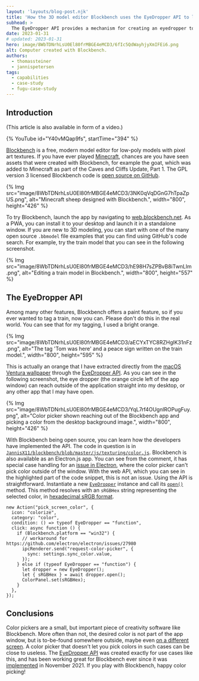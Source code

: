 ```yaml
---
layout: 'layouts/blog-post.njk'
title: 'How the 3D model editor Blockbench uses the EyeDropper API to let users choose colors from everywhere'
subhead: >
  The EyeDropper API provides a mechanism for creating an eyedropper tool that lets users sample colors from their screens, including outside of the browser window. Learn how the 3D model editor Blockbench uses this API in their codebase.
date: 2023-01-31
# updated: 2023-01-31
hero: image/8WbTDNrhLsU0El80frMBGE4eMCD3/6fIc5QdWayhjyXmIFEi6.png
alt: Computer created with Blockbench.
authors:
  - thomassteiner
  - jannispetersen
tags:
  - capabilities
  - case-study
  - fugu-case-study
---
```


## Introduction

(This article is also available in form of a video.)

{% YouTube id="Y40vMQap9fs", startTime="394" %}

[Blockbench](https://www.blockbench.net/) is a free, modern model editor for low-poly models with pixel art textures. If you have ever played [Minecraft](https://www.minecraft.net/), chances are you have seen assets that were created with Blockbench, for example the goat, which was added to Minecraft as part of the Caves and Cliffs Update, Part 1. The GPL version 3 licensed Blockbench code is [open source on GitHub](https://github.com/JannisX11/blockbench).

{% Img src="image/8WbTDNrhLsU0El80frMBGE4eMCD3/3NK0qVqDGnG7hTpaZpUS.png", alt="Minecraft sheep designed with Blockbench.", width="800", height="426" %}

To try Blockbench, launch the app by navigating to [web.blockbench.net](https://web.blockbench.net/). As a PWA, you can install it to your desktop and launch it in a standalone window. If you are new to 3D modeling, you can start with one of the many open source `.bbmodel` file examples that you can find using GitHub's code search. For example, try the train model that you can see in the following screenshot.

{% Img src="image/8WbTDNrhLsU0El80frMBGE4eMCD3/hE98H7sZPBvB8iTwnLlm.png", alt="Editing a train model in Blockbench.", width="800", height="557" %}

## The EyeDropper API

Among many other features, Blockbench offers a paint feature, so if you ever wanted to tag a train, now you can. Please don't do this in the real world. You can see that for my tagging, I used a bright orange.

{% Img src="image/8WbTDNrhLsU0El80frMBGE4eMCD3/aECYxTYC8RZHglK31nFz.png", alt="The tag 'Tom was here' and a peace sign written on the train model.", width="800", height="595" %}

This is actually an orange that I have extracted directly from the [macOS Ventura wallpaper](https://9to5mac.com/2022/10/05/macos-13-ventura-wallpaper-download-it-right-here/) through the [EyeDropper API](https://developer.mozilla.org/docs/Web/API/EyeDropper_API). As you can see in the following screenshot, the eye dropper (the orange circle left of the app window) can reach outside of the application straight into my desktop, or any other app that I may have open.

{% Img src="image/8WbTDNrhLsU0El80frMBGE4eMCD3/YqL7rf4OUgnlROPugFuy.png", alt="Color picker shown reaching out of the Blockbench app and picking a color from the desktop background image.", width="800", height="426" %}

With Blockbench being open source, you can learn how the developers have implemented the API. The code in question is in [`JannisX11/blockbench/blob/master/js/texturing/color.js`](https://github.com/JannisX11/blockbench/blob/35ced3b3d094ffbf3f2b9548e82bc31c27e0cd05/js/texturing/color.js#L1034-L1049). Blockbench is also available as an Electron.js app. You can see from the comment, it has special case handling for an [issue in Electron](https://github.com/electron/electron/issues/27980), where the color picker can't pick color outside of the window. With the web API, which you can see in the highlighted part of the code snippet, this is not an issue. Using the API is straightforward. Instantiate a new [`EyeDropper`](https://developer.mozilla.org/docs/Web/API/EyeDropper) instance and call its [`open()`](https://developer.mozilla.org/docs/Web/API/EyeDropper/open) method. This method resolves with an `sRGBHex` string representing the selected color, in [hexadecimal sRGB format](https://developer.mozilla.org/docs/Web/CSS/hex-color).

```js/11-12
new Action("pick_screen_color", {
  icon: "colorize",
  category: "color",
  condition: () => typeof EyeDropper == "function",
  click: async function () {
    if (Blockbench.platform == "win32") {
      // workaround for https://github.com/electron/electron/issues/27980
      ipcRenderer.send("request-color-picker", {
        sync: settings.sync_color.value,
      });
    } else if (typeof EyeDropper == "function") {
      let dropper = new EyeDropper();
      let { sRGBHex } = await dropper.open();
      ColorPanel.set(sRGBHex);
    }
  },
});
```

## Conclusions

Color pickers are a small, but important piece of creativity software like Blockbench. More often than not, the desired color is not part of the app window, but is to-be-found somewhere outside, maybe even [on a different screen](https://github.com/mockingbot/mb_colorpicker_desktop_native/issues/10). A color picker that doesn't let you pick colors in such cases can be close to useless. The [EyeDropper API](https://developer.mozilla.org/docs/Web/API/EyeDropper_API) was created exactly for use cases like this, and has been working great for Blockbench ever since it was [implemented](https://github.com/JannisX11/blockbench/commit/e8639293541a22e06011ba4cc4293fc6b684bdc3#diff-b29213ddb78f7fe749e4856e6e059474bab78936d85b91f187a2ec3d5f3ca568) in November 2021. If you play with Blockbench, happy color picking!
